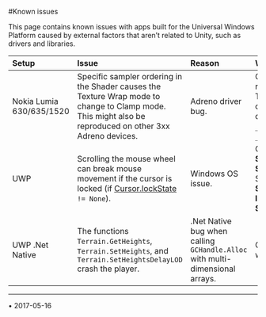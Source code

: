 #Known issues

This page contains known issues with apps built for the Universal Windows Platform caused by external factors that aren’t related to Unity, such as drivers and libraries.

|**Setup**|**Issue**|**Reason**|**Workaround**|
|:---|:---|:---|:---|
| Nokia Lumia 630/635/1520| Specific sampler ordering in the Shader causes the Texture Wrap mode to change to Clamp mode. This might also be reproduced on other 3xx Adreno devices. | Adreno driver bug.| Change the sampler register for the affected Texture in the Shader code file (for example, change `sampler2D _MainTex;` to `sampler2D _MainTex:register(s0);`). |
|UWP| Scrolling the mouse wheel can break mouse movement if the cursor is locked (if [Cursor.lockState](ScriptRef:Cursor-lockState.html) `!= None`). | Windows OS issue.| Open the __Player Settings__ (__Edit__ > __Project Settings__ > __Player__). Select the __Publishing Settings__ tab, and tick the __Independent Input Source__ checkbox. |
|UWP .Net Native| The functions `Terrain.GetHeights`, `Terrain.SetHeights`, and `Terrain.SetHeightsDelayLOD` crash the player.| .Net Native bug when calling `GCHandle.Alloc` with multi-dimensional arrays.| Currently no workaround.|

---
<span class="page-edit">• 2017-05-16  <!-- include IncludeTextAmendPageNoEdit --></span><br/>